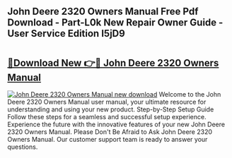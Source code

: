 ## John Deere 2320 Owners Manual Free Pdf Download - Part-L0k New Repair Owner Guide - User Service Edition I5jD9

# <h2><a href="http://bc86614.oget.top/?id=John+Deere+2320+Owners+Manual">🔗Download New 👉🔴 John Deere 2320 Owners Manual</a></h2>

[![John Deere 2320 Owners Manual new download](https://i.imgur.com/5g1atiW.png)](http://bc86614.oget.top/?id=John+Deere+2320+Owners+Manual)
Welcome to the John Deere 2320 Owners Manual user manual, your ultimate resource for understanding and using your new product. Step-by-Step Setup Guide Follow these steps for a seamless and successful setup experience. Experience the future with the innovative features of your new John Deere 2320 Owners Manual. Please Don't Be Afraid to Ask John Deere 2320 Owners Manual. Our customer support team is ready to answer your questions.
